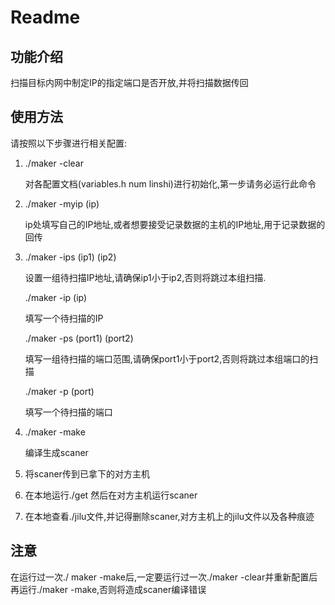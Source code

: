 # Readme

## 功能介绍

扫描目标内网中制定IP的指定端口是否开放,并将扫描数据传回

## 使用方法

请按照以下步骤进行相关配置:

1. ./maker -clear	

   对各配置文档(variables.h num linshi)进行初始化,第一步请务必运行此命令

2. ./maker -myip (ip)

   ip处填写自己的IP地址,或者想要接受记录数据的主机的IP地址,用于记录数据的回传

3. ./maker -ips  (ip1) (ip2)

   设置一组待扫描IP地址,请确保ip1小于ip2,否则将跳过本组扫描.

   ./maker -ip (ip)

   填写一个待扫描的IP

   ./maker -ps (port1) (port2)

   填写一组待扫描的端口范围,请确保port1小于port2,否则将跳过本组端口的扫描

   ./maker -p (port)

   填写一个待扫描的端口

4. ./maker -make

   编译生成scaner

5. 将scaner传到已拿下的对方主机

6. 在本地运行./get  然后在对方主机运行scaner

7. 在本地查看./jilu文件,并记得删除scaner,对方主机上的jilu文件以及各种痕迹

## 注意

在运行过一次./ maker -make后,一定要运行过一次./maker -clear并重新配置后再运行./maker -make,否则将造成scaner编译错误